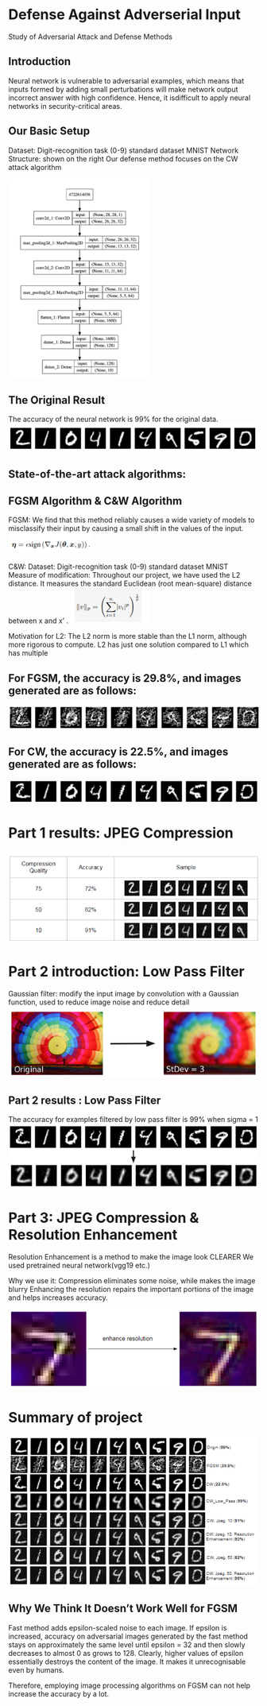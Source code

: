 # Defense Against Adverserial Input
Study of Adversarial Attack and Defense Methods

## Introduction

Neural network is vulnerable to adversarial examples, which means that inputs formed by adding small perturbations will make network output incorrect answer with high confidence. Hence, it isdifficult to apply neural networks in security-critical areas. 

## Our Basic Setup

Dataset: Digit-recognition task (0-9) standard dataset MNIST
Network Structure: shown on the right
Our defense method focuses on the CW attack algorithm

![cnn](https://github.com/nikki30/Defense-Against-Adverserial-Input/blob/master/img/4.png)

## The Original Result

The accuracy of the neural network is 99% for the original data.
![cnn](https://github.com/nikki30/Defense-Against-Adverserial-Input/blob/master/img/1.png)

## State-of-the-art attack algorithms: 
## FGSM Algorithm & C&W Algorithm

FGSM: We find that this method reliably causes a wide variety of models to misclassify their input by causing a small  shift in the values of the input.
![cnn](https://github.com/nikki30/Defense-Against-Adverserial-Input/blob/master/img/2.png)

C&W: Dataset: Digit-recognition task (0-9) standard dataset MNIST
Measure of modification: Throughout our project, we have used the L2 distance. It measures the standard Euclidean (root mean-square) distance between x and x’ .
![cnn](https://github.com/nikki30/Defense-Against-Adverserial-Input/blob/master/img/3.png)

Motivation for L2:
The L2 norm is more stable than the L1 norm, although more rigorous to compute. L2 has just one solution compared to L1 which has multiple

## For FGSM, the accuracy is 29.8%, and images generated are as follows:
![cnn](https://github.com/nikki30/Defense-Against-Adverserial-Input/blob/master/img/5.png)

## For CW, the accuracy is 22.5%, and images generated are as follows:
![cnn](https://github.com/nikki30/Defense-Against-Adverserial-Input/blob/master/img/6.png)

# Part 1 results: JPEG Compression
![cnn](https://github.com/nikki30/Defense-Against-Adverserial-Input/blob/master/img/7.png)

# Part 2 introduction: Low Pass Filter
Gaussian filter: modify the input image by convolution with a Gaussian function, used to reduce image noise and reduce detail
![cnn](https://github.com/nikki30/Defense-Against-Adverserial-Input/blob/master/img/8.png)

## Part 2 results : Low Pass Filter
The accuracy for examples filtered by low pass filter is 99% when sigma = 1
![cnn](https://github.com/nikki30/Defense-Against-Adverserial-Input/blob/master/img/9.png)

# Part 3: JPEG Compression & Resolution Enhancement 
Resolution Enhancement is a method to make the image look CLEARER
We used pretrained neural network(vgg19 etc.)

Why we use it:
Compression eliminates some noise, while makes the image blurry
Enhancing the resolution repairs the important portions of the image and helps increases accuracy.

![cnn](https://github.com/nikki30/Defense-Against-Adverserial-Input/blob/master/img/10.png)

# Summary of project
![cnn](https://github.com/nikki30/Defense-Against-Adverserial-Input/blob/master/img/11.png)

## Why We Think It Doesn’t Work Well for FGSM
Fast method adds epsilon-scaled noise to each image. If epsilon is increased, accuracy on adversarial images generated by the fast method stays on approximately the same level until epsilon = 32 and then slowly decreases to almost 0 as  grows to 128.
Clearly, higher values of epsilon essentially destroys the content of the image. It makes it unrecognisable even by humans.

Therefore, employing image processing algorithms on FGSM can not help increase the accuracy by a lot.

